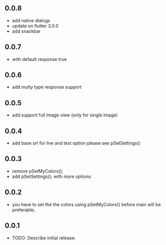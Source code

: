 ## 0.0.8
* add native dialogs
* update on flutter 3.0.0
* add snackbar 

## 0.0.7
* with default response true 

## 0.0.6
* add multy type response support

## 0.0.5
* add support full Image view (only for single image)

## 0.0.4
* add base url for live and test option please see pSetSettings()

## 0.0.3
* remove pSetMyColors();
* add pSetSettings(); with more options

## 0.0.2

* you have to set the the colors using pSetMyColors() before main will be preferable;

## 0.0.1

* TODO: Describe initial release.



